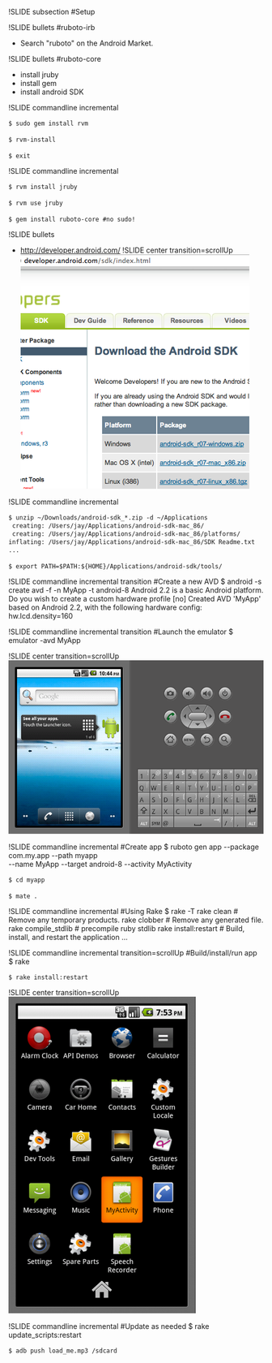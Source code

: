 !SLIDE subsection
#Setup


!SLIDE bullets
#ruboto-irb
* Search "ruboto" on the Android Market.


!SLIDE bullets
#ruboto-core
* install jruby
* install gem
* install android SDK


!SLIDE commandline incremental

    $ sudo gem install rvm

    $ rvm-install

    $ exit


!SLIDE commandline incremental

    $ rvm install jruby

    $ rvm use jruby

    $ gem install ruboto-core #no sudo!


!SLIDE bullets
* http://developer.android.com/
!SLIDE center transition=scrollUp
![](android_site.png)
    
!SLIDE commandline incremental

    $ unzip ~/Downloads/android-sdk_*.zip -d ~/Applications
     creating: /Users/jay/Applications/android-sdk-mac_86/
     creating: /Users/jay/Applications/android-sdk-mac_86/platforms/
    inflating: /Users/jay/Applications/android-sdk-mac_86/SDK Readme.txt
    ...
    
    $ export PATH=$PATH:${HOME}/Applications/android-sdk/tools/

!SLIDE commandline incremental transition
#Create a new AVD
    $ android -s create avd -f -n MyApp -t android-8
    Android 2.2 is a basic Android platform.
    Do you wish to create a custom hardware profile [no]
    Created AVD 'MyApp' based on Android 2.2,
    with the following hardware config:
    hw.lcd.density=160

!SLIDE commandline incremental transition
#Launch the emulator
    $ emulator -avd MyApp

!SLIDE center transition=scrollUp
![](launch_avd.png)

!SLIDE commandline incremental
#Create app
    $ ruboto gen app --package com.my.app --path myapp \
    --name MyApp --target android-8 --activity MyActivity

    $ cd myapp
    
    $ mate .

!SLIDE commandline incremental
#Using Rake
    $ rake -T
    rake clean                   # Remove any temporary products.
    rake clobber                 # Remove any generated file.
    rake compile_stdlib          # precompile ruby stdlib
    rake install:restart         # Build, install, and restart the application
    ...
    
!SLIDE commandline incremental transition=scrollUp
#Build/install/run app
    $ rake
    
    $ rake install:restart

!SLIDE center transition=scrollUp
![](run_apk.png)

!SLIDE commandline incremental
#Update as needed
    $ rake update_scripts:restart
    
    $ adb push load_me.mp3 /sdcard
